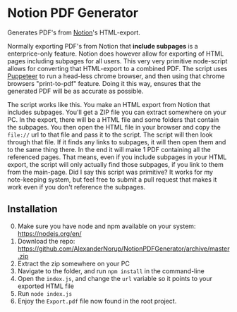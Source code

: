 # Notion PDF Generator
Generates PDF's from [Notion](https://www.notion.so/)'s HTML-export.

Normally exporting PDF's from Notion that **include subpages** is a enterprice-only feature. Notion does however allow for exporting of HTML pages including subpages for all users.
This very very primitive node-script allows for converting that HTML-export to a combined PDF.
The script uses [Puppeteer](https://github.com/puppeteer/puppeteer) to run a head-less chrome browser, and then using that chrome browsers "print-to-pdf" feature. Doing it this way, ensures that the generated PDF will be as accurate as possible.

The script works like this. 
You make an HTML export from Notion that includes subpages. You'll get a ZIP file you can extract somewhere on your PC.
In the export, there will be a HTML file and some folders that contain the subpages. You then open the HTML file in your browser and copy the `file://` url to that file and pass it to the script.
The script will then look through that file. If it finds any links to subpages, it will then open them and to the same thing there.
In the end it will make 1 PDF containing all the referenced pages. 
That means, even if you include subpages in your HTML export, the script will only actually find those subpages, if you link to them from the main-page. Did I say this script was primitive?
It works for my note-keeping system, but feel free to submit a pull request that makes it work even if you don't reference the subpages.

## Installation
0. Make sure you have node and npm available on your system: https://nodejs.org/en/ 
1. Download the repo: https://github.com/AlexanderNorup/NotionPDFGenerator/archive/master.zip
2. Extract the zip somewhere on your PC
3. Navigate to the folder, and run `npm install` in the command-line
4. Open the `index.js`, and change the `url` variable so it points to your exported HTML file
5. Run `node index.js`
6. Enjoy the `Export.pdf` file now found in the root project.
